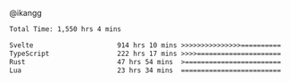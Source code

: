 @ikangg
<!--START_SECTION:waka-->

```txt
Total Time: 1,550 hrs 4 mins

Svelte                     914 hrs 10 mins >>>>>>>>>>>>>>>==========   58.12 %
TypeScript                 222 hrs 17 mins >>>>=====================   14.13 %
Rust                       47 hrs 54 mins  >========================   03.05 %
Lua                        23 hrs 34 mins  =========================   01.50 %
```

<!--END_SECTION:waka-->

